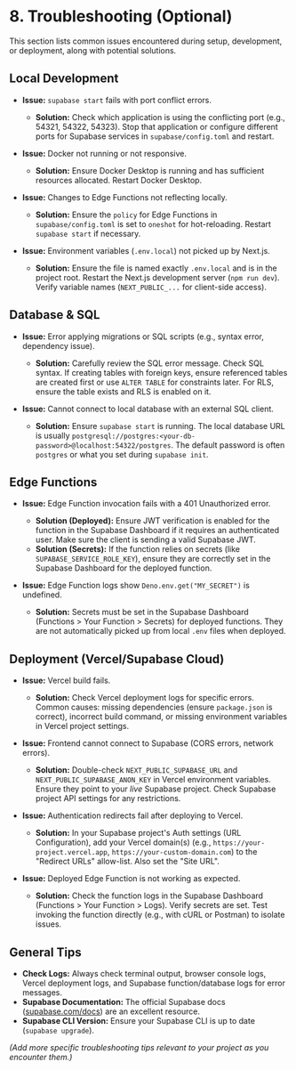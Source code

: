 # 8. Troubleshooting (Optional)

This section lists common issues encountered during setup, development, or deployment, along with potential solutions.

## Local Development

*   **Issue:** `supabase start` fails with port conflict errors.
    *   **Solution:** Check which application is using the conflicting port (e.g., 54321, 54322, 54323). Stop that application or configure different ports for Supabase services in `supabase/config.toml` and restart.

*   **Issue:** Docker not running or not responsive.
    *   **Solution:** Ensure Docker Desktop is running and has sufficient resources allocated. Restart Docker Desktop.

*   **Issue:** Changes to Edge Functions not reflecting locally.
    *   **Solution:** Ensure the `policy` for Edge Functions in `supabase/config.toml` is set to `oneshot` for hot-reloading. Restart `supabase start` if necessary.

*   **Issue:** Environment variables (`.env.local`) not picked up by Next.js.
    *   **Solution:** Ensure the file is named exactly `.env.local` and is in the project root. Restart the Next.js development server (`npm run dev`). Verify variable names (`NEXT_PUBLIC_...` for client-side access).

## Database & SQL

*   **Issue:** Error applying migrations or SQL scripts (e.g., syntax error, dependency issue).
    *   **Solution:** Carefully review the SQL error message. Check SQL syntax. If creating tables with foreign keys, ensure referenced tables are created first or use `ALTER TABLE` for constraints later. For RLS, ensure the table exists and RLS is enabled on it.

*   **Issue:** Cannot connect to local database with an external SQL client.
    *   **Solution:** Ensure `supabase start` is running. The local database URL is usually `postgresql://postgres:<your-db-password>@localhost:54322/postgres`. The default password is often `postgres` or what you set during `supabase init`.

## Edge Functions

*   **Issue:** Edge Function invocation fails with a 401 Unauthorized error.
    *   **Solution (Deployed):** Ensure JWT verification is enabled for the function in the Supabase Dashboard if it requires an authenticated user. Make sure the client is sending a valid Supabase JWT.
    *   **Solution (Secrets):** If the function relies on secrets (like `SUPABASE_SERVICE_ROLE_KEY`), ensure they are correctly set in the Supabase Dashboard for the deployed function.

*   **Issue:** Edge Function logs show `Deno.env.get("MY_SECRET")` is undefined.
    *   **Solution:** Secrets must be set in the Supabase Dashboard (Functions > Your Function > Secrets) for deployed functions. They are not automatically picked up from local `.env` files when deployed.

## Deployment (Vercel/Supabase Cloud)

*   **Issue:** Vercel build fails.
    *   **Solution:** Check Vercel deployment logs for specific errors. Common causes: missing dependencies (ensure `package.json` is correct), incorrect build command, or missing environment variables in Vercel project settings.

*   **Issue:** Frontend cannot connect to Supabase (CORS errors, network errors).
    *   **Solution:** Double-check `NEXT_PUBLIC_SUPABASE_URL` and `NEXT_PUBLIC_SUPABASE_ANON_KEY` in Vercel environment variables. Ensure they point to your *live* Supabase project. Check Supabase project API settings for any restrictions.

*   **Issue:** Authentication redirects fail after deploying to Vercel.
    *   **Solution:** In your Supabase project's Auth settings (URL Configuration), add your Vercel domain(s) (e.g., `https://your-project.vercel.app`, `https://your-custom-domain.com`) to the "Redirect URLs" allow-list. Also set the "Site URL".

*   **Issue:** Deployed Edge Function is not working as expected.
    *   **Solution:** Check the function logs in the Supabase Dashboard (Functions > Your Function > Logs). Verify secrets are set. Test invoking the function directly (e.g., with cURL or Postman) to isolate issues.

## General Tips

*   **Check Logs:** Always check terminal output, browser console logs, Vercel deployment logs, and Supabase function/database logs for error messages.
*   **Supabase Documentation:** The official Supabase docs ([supabase.com/docs](https://supabase.com/docs)) are an excellent resource.
*   **Supabase CLI Version:** Ensure your Supabase CLI is up to date (`supabase upgrade`).

*(Add more specific troubleshooting tips relevant to your project as you encounter them.)* 